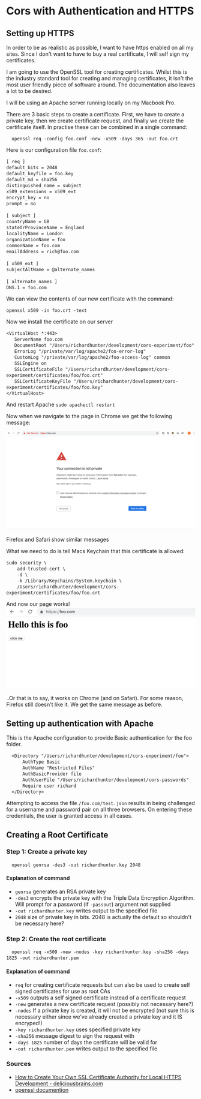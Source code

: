 # Cors with Authentication and HTTPS

## Setting up HTTPS

In order to be as realistic as possible, I want to have https enabled on all my sites.
Since I don't want to have to buy a real certificate, I will self sign my certificates.

I am going to use the OpenSSL tool for creating certificates. Whilst this is the industry standard tool for creating and managing certificates, it isn't the most user friendly piece of software around. The documentation also leaves a lot to be desired.

I will be using an Apache server running locally on my Macbook Pro.

There are 3 basic steps to create a certificate. First, we have to create a private key, then we create certificate request, and finally we create the certificate itself.
In practise these can be combined in a single command:

```
  openssl req -config foo.conf -new -x509 -days 365 -out foo.crt
```

Here is our configuration file `foo.conf`:

```
[ req ]
default_bits = 2048
default_keyfile = foo.key
default_md = sha256
distinguished_name = subject
x509_extensions = x509_ext
encrypt_key = no
prompt = no

[ subject ]
countryName = GB 
stateOrProvinceName = England
localityName = London
organizationName = foo
commonName = foo.com
emailAddress = rich@foo.com 

[ x509_ext ]
subjectAltName = @alternate_names

[ alternate_names ]
DNS.1 = foo.com
```

We can view the contents of our new certificate with the command:

```
openssl x509 -in foo.crt -text
```
Now we install the certificate on our server

```
<VirtualHost *:443>
   ServerName foo.com
   DocumentRoot "/Users/richardhunter/development/cors-experiment/foo"
   ErrorLog "/private/var/log/apache2/foo-error-log"
   CustomLog "/private/var/log/apache2/foo-access-log" common
   SSLEngine on
   SSLCertificateFile "/Users/richardhunter/development/cors-experiment/certificates/foo/foo.crt"
   SSLCertificateKeyFile "/Users/richardhunter/development/cors-experiment/certificates/foo/foo.key"
</VirtualHost>
```
And restart Apache `sudo apachectl restart`

Now when we navigate to the page in Chrome we get the following message:

![chrome https error message](chrome-https-error-message.png)

Firefox and Safari show similar messages

What we need to do is tell Macs Keychain that this certificate is allowed:

```
sudo security \
    add-trusted-cert \
    -d \
    -k /Library/Keychains/System.keychain \
    /Users/richardhunter/development/cors-experiment/certificates/foo/foo.crt
```

And now our page works!
![working foo page](working-foo-page.png)
 
..Or that is to say, it works on Chrome (and on Safari). For some reason, Firefox still doesn't like it.
We get the same message as before.

## Setting up authentication with Apache

This is the Apache configuration to provide Basic authentication for the foo folder.

```
  <Directory "/Users/richardhunter/development/cors-experiment/foo">
      AuthType Basic                       
      AuthName "Restricted Files"          
      AuthBasicProvider file               
      AuthUserFile "/Users/richardhunter/development/cors-passwords"
      Require user richard 
  </Directory> 

```

Attempting to access the file `/foo.com/test.json` results in being challenged for a username and password pair on all three browsers. On entering these credentials, the user is granted access in all cases.

## Creating a Root Certificate


###  Step 1: Create a private key
```
  openssl genrsa -des3 -out richardhunter.key 2048
```

#### Explanation of command

* `genrsa`  generates an RSA private key
* `-des3` encrypts the private key with the Triple Data Encryption Algorithm. Will prompt for a password (if `-passout`) argument not supplied  
* `-out richardhunter.key` writes output to the specified file
* `2048`  size of private key in bits. 2048 is actually the default so shouldn't be necessary here?

### Step 2: Create  the root certificate
```
  openssl req -x509 -new -nodes -key richardhunter.key -sha256 -days 1825 -out richardhunter.pem
```

#### Explanation of command

* `req` for creating certificate requests but can also be used to create self signed certificates for use as root CAs
* `-x509` outputs a self signed certificate instead of a certificate request
* `-new` generates a new certificate request (possibly not necessary here?)
* `-nodes` If a private key is created, it will not be encrypted (not sure this is necessary either since we've already created a private key and it IS encryped!)
* `-key richardhunter.key` uses specified private key
* `-sha256` message digest to sign the request with
* `-days 1825` number of days the certificate will be valid for
* `-out richardhunter.pem` writes output to the specified file


### Sources
* [How to Create Your Own SSL Certificate Authority for Local HTTPS Development - deliciousbrains.com](https://deliciousbrains.com/ssl-certificate-authority-for-local-https-development/)
* [openssl documention](https://www.openssl.org/docs/man1.1.1/)
